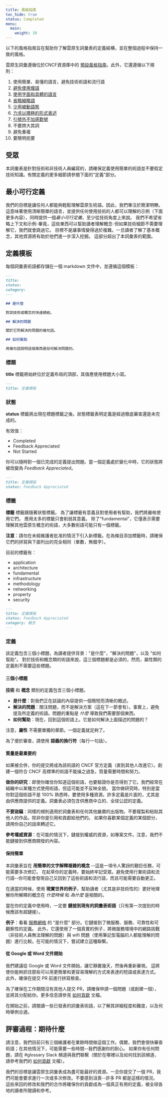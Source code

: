 ```yaml
---
title: 風格指南
toc_hide: true
status: Completed
menu:
  main:
    weight: 10 
---
```


以下的風格指南旨在幫助你了解雲原生詞彙表的定義結構，並在整個過程中保持一致的風格。

雲原生詞彙遵循位於CNCF資源庫中的 [預設風格指南](https://github.com/cncf/foundation/blob/master/style-guide.md)。此外，它還遵循以下規則：

1. 使用簡單、易懂的語言，避免技術術語和流行語
2. [避免使用俚語](https://en.wikipedia.org/wiki/Colloquialism)
3. [使用字面和具體的語言](https://guidetogrammar.org/grammar/composition/abstract.htm)
4. [省略縮略語](https://en.wikipedia.org/wiki/Contraction_(grammar))
5. [少用被動語態](https://www.ef.com/ca/english-resources/english-grammar/passive-voice/)
6. [力求以積極的形式表述](https://examples.yourdictionary.com/positive-sentence-examples.html)
7. [引號外不加感歎號](https://www.grammarly.com/blog/exclamation-mark/)
8. 不要誇大其詞
9. 避免重複
10. 要簡明扼要

## 受眾

本詞彙表是針對技術和非技術人員編寫的，請確保定義使用簡單的術語並不要假定技術知識。有關定義的更多細節請參閱下面的“定義”部分。


## 最小可行定義

我們的目標是讓任何人都能夠輕鬆理解雲原生術語。因此，我們專注於簡潔明瞭。這意味著使用清晰簡單的語言，並提供任何使用技術的人都可以理解的示例（下面更多內容），同時提供一個*最小可行定義*，至少從技術角度上來說。
我們不希望省略上下文和示例-畢竟，這些東西可以幫助讀者理解概念-但如果技術細節不需要理解它，我們就會跳過它。
目標不是讓事情變得過於複雜。一旦讀者了解了基本概念，其他資源將有助於他們進一步深入挖掘。
這部分超出了本詞彙表的範圍。 



## 定義模板

每個詞彙表術語都存儲在一個 markdown 文件中，並遵循這個模板：

```md
---
title: 
status: 
category: 
---

## 是什麼

對該技術或概念的快速總結。

## 解決的問題

關於它所解決的問題的幾句話。

## 如何幫助

用幾句話說明這個東西是如何解決問題的。
```

### 標題

**title** 標籤將始終位於定義布局的頂部，其值應使用標題大小寫。

```md
---
title: 定義模板
```

### 狀態

**status** 標籤將出現在標題標籤之後。狀態標籤表明定義是經過徹底審查還是未完成的。

有效值：

- Completed
- Feedback Appreciated
- Not Started

你可以隨時對一個已完成的定義提出問題。當一個定義處於變化中時，它的狀態將被改變為 *Feedback Appreciated*。

```md
---
title: 定義模版
status: Feedback Appreciated
```

### 標籤

**標籤** 標籤跟隨著狀態標籤。 為了讓標籤有意義且對使用者有幫助，我們將嚴格使用它們。 應用太多的標籤只會削弱其意義。 除了“fundamental”，它僅表示需要理解其他雲原生概念的術語，大多數術語可能只有一個標籤。

**注意**：請勿在未經維護者批准的情況下引入新標籤。在為條目添加標籤時，請確保它們的拼寫與下面列出的完全相同（單數，無錯字）。

目前的標籤有：

- application
- architecture
- fundamental
- infrastructure
- methodology
- networking
- property
- security

```md
---
title: 定義模板
status: Feedback Appreciated
category: 概念
---
```

### 定義

該定義包含三個小標題，為讀者提供背景："是什麼"，"解決的問題"，以及 "如何幫助"。
對於技術和概念類的術語來說，這三個標題都是必須的，然而，屬性類的定義則不需要這些標題。

#### 三個小標題

**技術** 和 **概念** 類別的定義包含三個小標題。

- **是什麼**：對我們正在談論的內容提供一個簡短而清晰的概述。
- **解決的問題**：關注問題，而不是解決方案（這在下一節會有）。事實上，避免提及所定義的術語。問題的重點是 *什麼* 導致我們需要那個東西。
- **如何幫助**：現在，回到這個術語上。它是如何解決上面描述的問題的？

注意，**屬性** 不需要單獨的章節。一個定義就足夠了。

為了便於審查，請使用 **語義的換行符**（每行一句話）。

#### 質量是最重要的

如果被合併，你的提交將成為該術語的 CNCF 官方定義（直到其他人改進它）。創建一個符合 CNCF 高標準的術語不能操之過急，質量需要時間和努力。

**做你的研究**：即使你確信你知道這個術語，也要驗證你是否得到了它。我們經常在組織中以某種方式使用術語，但這可能並不反映全貌。
當你做研究時，特別是當你對這個術語不是 100% 熟悉時，要使用多種資源。許多定義是片面的，尤其是由供應商提供的定義。詞彙表必須包含供應商中立的、全球公認的定義。

**不要盜竊**：同樣的規則適用於詞彙表和任何其他嚴肅的出版物。不要複製和粘貼其他人的作品，除非你是引用和貢獻給他們的。
如果你喜歡某個定義的某個部分，請用你自己的話來轉述它。

**參考權威資源**：在可能的情況下，鏈接到權威的資源，如專案文件。注意，我們不能鏈接到供應商開發的內容。

#### 保持簡單

本詞彙表旨在 **用簡單的文字解釋複雜的概念** --這是一項令人驚訝的艱巨任務，可能需要多次修訂。
在起草你的定義時，要始終牢記受眾。避免使用行業術語和流行語--你可能會發現自己又回到了這些術語和流行語，而且可能需要自動更正。

在適當的時候，使用 **現實世界的例子**，幫助讀者（尤其是非技術性的）更好地理解你所解釋的概念在 *什麼時候* 和 *為什麼* 是相關的。

當在你的定義中使用時，一定要 **鏈接到現有的詞彙表術語**（只有第一次提到的時候應該有超鏈接）。

**例子**：看看 [服務網格](/zh-tw/service_mesh/) 的 "是什麼" 部分。它鏈接到了微服務、服務、可靠性和可觀察性的定義。
此外，它還使用了一個真實的例子，將微服務環境中的網路挑戰（非技術人員無法理解的問題）與 wifi 問題（使用筆記型電腦的人都能理解的問題）進行比較。在可能的情況下，嘗試建立這種聯繫。

#### 從 Google 或 Word 文件開始

我們建議從 Google 或 Word 文件開始，讓它靜置幾天，然後再重新審視。
這將使你能夠抓住那些可以用更簡單和更容易理解的方式來表達的短語或表達方式。
此外，確保在提交 PR 前進行拼寫檢查。

為了確保在工作期間沒有其他人提交 PR，請確保申請一個問題（或創建一個），並將其分配給你。更多信息請參見 [如何貢獻](/zh-tw/contribute/) 文檔。

在開始之前，請閱讀一些已發表的詞彙表術語，以了解其詳細程度和難度，以及何時舉例合適。

## 評審過程：期待什麼

請注意，我們目前只有三個維護者在業餘時間做這個工作。偶爾，我們會很快審查術語；在其他情況下，可能需要一些時間--我們感謝你的耐心。
如果你有任何問題，請在 #glossary Slack 頻道與我們聯繫（關於在哪裡以及如何找到該頻道，請參考我們的 [如何貢獻](/zh-tw/contribute/) 文檔）。

我們的目標是讓雲原生詞彙表成為盡可能最好的資源。一旦你提交了一個 PR，我們可能會要求進行一次或多次修改。不要感到沮喪--許多 PR 都是這樣的情況。
這些來回的修改和我們的合作將確保你的貢獻成為一個真正有用的定義，被全球各地的讀者所閱讀和參考。
